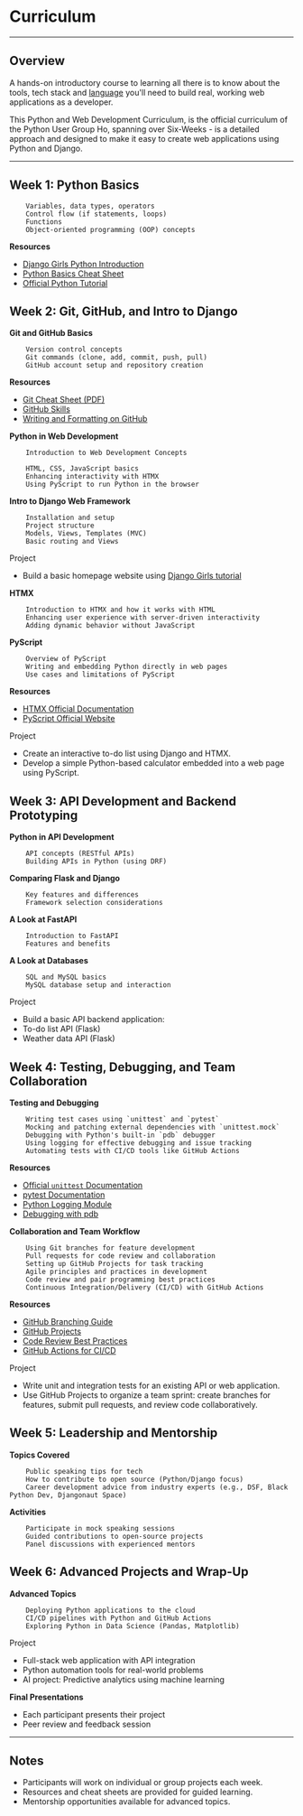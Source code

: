 # Curriculum

---

## Overview

A hands-on introductory course to learning all there is to know about the tools, tech stack and [language](https://www.python.org/about/gettingstarted/) you'll need to build real, working web applications as a developer.

This Python and Web Development Curriculum, is the official curriculum of the Python User Group Ho, spanning over Six-Weeks - is a detailed approach and designed to make it easy to create web applications using Python and Django.

<!-- ### Week 1: Python Basics

- Variables, data types, operators
- Control flow (if statements, loops)
- Functions
- Object-oriented programming (OOP) concepts

    **Resources**

    - [Django Girls Python Introduction](https://tutorial.djangogirls.org/en/python_introduction/)
    - [Python Basics Cheat Sheet](https://www.pythoncheatsheet.org/cheatsheet/basics)
    - [Official Python Tutorial](https://docs.python.org/3.12/tutorial/) -->

---

## Week 1: Python Basics

        Variables, data types, operators
        Control flow (if statements, loops)
        Functions
        Object-oriented programming (OOP) concepts

**Resources**

- [Django Girls Python Introduction](https://tutorial.djangogirls.org/en/python_introduction/)
- [Python Basics Cheat Sheet](https://www.pythoncheatsheet.org/cheatsheet/basics)
- [Official Python Tutorial](https://docs.python.org/3.12/tutorial/)

## Week 2: Git, GitHub, and Intro to Django

**Git and GitHub Basics**

        Version control concepts
        Git commands (clone, add, commit, push, pull)
        GitHub account setup and repository creation

**Resources**

- [Git Cheat Sheet (PDF)](https://education.github.com/git-cheat-sheet-education.pdf)
- [GitHub Skills](https://skills.github.com/)
- [Writing and Formatting on GitHub](https://docs.github.com/en/get-started/writing-on-github/getting-started-with-writing-and-formatting-on-github/basic-writing-and-formatting-syntax)

**Python in Web Development**

        Introduction to Web Development Concepts
    
        HTML, CSS, JavaScript basics
        Enhancing interactivity with HTMX
        Using PyScript to run Python in the browser

**Intro to Django Web Framework**

        Installation and setup
        Project structure
        Models, Views, Templates (MVC)
        Basic routing and Views

Project

  - Build a basic homepage website using [Django Girls tutorial](https://tutorial.djangogirls.org/en/)

**HTMX**

        Introduction to HTMX and how it works with HTML
        Enhancing user experience with server-driven interactivity
        Adding dynamic behavior without JavaScript

**PyScript**

        Overview of PyScript
        Writing and embedding Python directly in web pages
        Use cases and limitations of PyScript

**Resources**

- [HTMX Official Documentation](https://htmx.org/docs/)
- [PyScript Official Website](https://pyscript.net/)

Project

- Create an interactive to-do list using Django and HTMX.
- Develop a simple Python-based calculator embedded into a web page using PyScript.

## Week 3: API Development and Backend Prototyping

**Python in API Development**

        API concepts (RESTful APIs)
        Building APIs in Python (using DRF)

**Comparing Flask and Django**

        Key features and differences
        Framework selection considerations

**A Look at FastAPI**

        Introduction to FastAPI
        Features and benefits

**A Look at Databases**

        SQL and MySQL basics
        MySQL database setup and interaction

Project

  - Build a basic API backend application:
  - To-do list API (Flask)
  - Weather data API (Flask)

## Week 4: Testing, Debugging, and Team Collaboration

**Testing and Debugging**

        Writing test cases using `unittest` and `pytest`
        Mocking and patching external dependencies with `unittest.mock`
        Debugging with Python's built-in `pdb` debugger
        Using logging for effective debugging and issue tracking
        Automating tests with CI/CD tools like GitHub Actions

**Resources**

- [Official `unittest` Documentation](https://docs.python.org/3/library/unittest.html)
- [pytest Documentation](https://docs.pytest.org/en/stable/)
- [Python Logging Module](https://docs.python.org/3/library/logging.html)
- [Debugging with pdb](https://realpython.com/python-debugging-pdb/)

**Collaboration and Team Workflow**

        Using Git branches for feature development
        Pull requests for code review and collaboration
        Setting up GitHub Projects for task tracking
        Agile principles and practices in development
        Code review and pair programming best practices
        Continuous Integration/Delivery (CI/CD) with GitHub Actions

**Resources**

- [GitHub Branching Guide](https://docs.github.com/en/get-started/quickstart/github-flow)
- [GitHub Projects](https://docs.github.com/en/issues/organizing-your-work-with-project-boards)
- [Code Review Best Practices](https://google.github.io/eng-practices/review/)
- [GitHub Actions for CI/CD](https://docs.github.com/en/actions)

Project

- Write unit and integration tests for an existing API or web application.
- Use GitHub Projects to organize a team sprint: create branches for features, submit pull requests, and review code collaboratively.

## Week 5: Leadership and Mentorship

**Topics Covered**

        Public speaking tips for tech
        How to contribute to open source (Python/Django focus)
        Career development advice from industry experts (e.g., DSF, Black Python Dev, Djangonaut Space)

**Activities**

        Participate in mock speaking sessions
        Guided contributions to open-source projects
        Panel discussions with experienced mentors

## Week 6: Advanced Projects and Wrap-Up

**Advanced Topics**

        Deploying Python applications to the cloud
        CI/CD pipelines with Python and GitHub Actions
        Exploring Python in Data Science (Pandas, Matplotlib)

Project

- Full-stack web application with API integration
- Python automation tools for real-world problems
- AI project: Predictive analytics using machine learning

**Final Presentations**

- Each participant presents their project
- Peer review and feedback session

---

## Notes

- Participants will work on individual or group projects each week.
- Resources and cheat sheets are provided for guided learning.
- Mentorship opportunities available for advanced topics.
